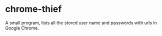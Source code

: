 # chrome-thief
A small program, lists all the stored user name and passwords with urls in Google Chrome.
